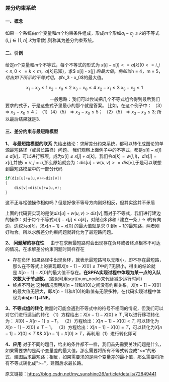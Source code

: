 ### 差分约束系统

#### 一、概念
如果一个系统由$n$个变量和$m$个约束条件组成，形成$m$个形如$a_i-a_j≤k$的不等式($i,j∈[1,n],k$为常数),则称其为差分约束系统。

#### 二、引例
给定$n$个变量和$m$个不等式，每个不等式的形式为 $x[i] - x[j] <= a[k] (0 <= i, j < n, 0 <= k < m， a[k]$已知$)$，求$ x[i] - x[j] $的最大值。
例如当$n = 4，m = 5$，给出如下所示的不等式组，求$x_3 - x_0$的最大值。
<center>

$x_1-x_0 \leq 1$
$x_2-x_0 \leq 2$
$x_3-x_0 \leq 4$
$x_2-x_1 \leq 3$
$x_3-x_2 \leq 1$
</center>

                                   
一般思路：我们可以尝试把几个不等式组合得到最后我们要求的式子，于是这些式子里最小的那个就是答案。
比如，在这个例子中：
（3）$\Rightarrow$ $x_3 - x_0 \leq 4$；
（1）（4）（5） $\Rightarrow$ $x_3 - x_0\leq 5$；
（2）（5） $\Rightarrow$ $x_3 - x_0 \leq 3$;
所以最后结果就是3.

#### 三、差分约束与最短路模型

**1、 与最短路模型的联系**
先给出结论：求解差分约束系统，都可以转化成图论的单源最短路径（或最长路径）问题。
我们观察上面例子中的不等式，都是$x[i] - x[j] \leq a[k]$，可以进行移项，成为$x[i] \leq x[j] + a[k]$，我们令$a[k] = w(j, i)，dis[i]=x[i],$并使$i=v,j=u$,那么原始就变为：$dis[u]+w(u,v)>=dis[v]$,于是可以联想到最短路模型中的一部分代码
```c++
if(dis[u]+w(u,v)<=dis[v])
{
    dis[v]=dis[u]+w(u,v);
}
```
这不正与松弛操作相似吗？但是好像不等号方向刚好相反，但其实这并不矛盾

上面的代码要实现的是使$dis[u]+w(u,v)>dis[v]$,而对于不等式，我们进行建边的操作：对于每个不等式$ x[i] - x[j] \leq a[k]$，对结点$ j$和 $i$ 建立一条 $j → i$的有向边，边权为$a[k]$，求$x[n-1] - x[0]$ 的最大值就是求 $0$ 到$n-1$的最短路，两者刚好吻合。所以求解差分约束问题就转化为了最短路问题。

**2、 问题解的存在性**
    由于在求解最短路时会出现存在负环或者终点根本不可达的情况，在求解差分约束问题时同样存在
- 存在负环
如果路径中出现负环，就表示最短路可以无限小，即不存在最短路，那么在不等式上的表现即$X[n-1] - X[0] \leq T$中的$T$无限小，得出的结论就是 $X[n-1] - X[0]$的最大值不存在。**在SPFA实现过程中体现为某一点的入队次数大于节点数。**（貌似可用sqrt(num_node)来代替减少运行时间）
- 终点不可达
这种情况表明$X[n-1]$和$X[0]$之间没有约束关系，$X[n-1] - X[0]$的最大值无限大，即$X[n-1]$和$X[0]$的取值有无限多种。在代码实现过程中体现为**dis[n-1]=INF**。

**3、不等式组的转化**
做题时可能会遇到不等式中的符号不相同的情况，但我们可以对它们进行适当的转化
（1）方程给出：$X[n-1]-X[0] \geq T$ ,可以进行移项转化为： $X[0]-X[n-1]\leq -T$。
（2）方程给出：$X[n-1]-X[0]<T$, 可以转化为$X[n-1]-X[0]\leq T-1$。
（3）方程给出：$X[n-1]-X[0]=T$，可以转化为$X[n-1]-X[0]\leq T$ && $X[n-1]-X[0]\geq T$，再利用（1）进行转化即可

**4、应用**
对于不同的题目，给出的条件都不一样，我们首先需要关注问题是什么，如果需要求的是两个变量差的最大值，那么需要将所有不等式转变成"<="的形式，建图后求最短路；相反，如果需要求的是两个变量差的最小值，那么需要将所有不等式转化成">="，建图后求最长路。

原文链接：https://blog.csdn.net/my_sunshine26/article/details/72849441
